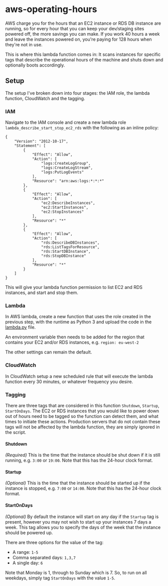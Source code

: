 # aws-operating-hours
AWS charge you for the hours that an EC2 instance or RDS DB instance are running, so for every hour that you can keep your dev/staging sites powered off, the more savings you can make. If you work 40 hours a week and leave the instances powered on, you're paying for 128 hours when they're not in use.

This is where this lambda function comes in: It scans instances for specific tags that describe the operational hours of the machine and shuts down and optionally boots accordingly.

## Setup
The setup I've broken down into four stages: the IAM role, the lambda function, CloudWatch and the tagging.

### IAM
Navigate to the IAM console and create a new lambda role `lambda_describe_start_stop_ec2_rds` with the following as an inline policy:

```
{
    "Version": "2012-10-17",
    "Statement": [
        {
            "Effect": "Allow",
            "Action": [
                "logs:CreateLogGroup",
                "logs:CreateLogStream",
                "logs:PutLogEvents"
            ],
            "Resource": "arn:aws:logs:*:*:*"
        },
        {
            "Effect": "Allow",
            "Action": [
                "ec2:DescribeInstances",
                "ec2:StartInstances",
                "ec2:StopInstances"
            ],
            "Resource": "*"
        },
        {
            "Effect": "Allow",
            "Action": [
                "rds:DescribeDBInstances",
                "rds:ListTagsForResource",
                "rds:StartDBInstance",
                "rds:StopDBInstance"
            ],
            "Resource": "*"
        }
    ]
}
```

This will give your lambda function permission to list EC2 and RDS instances, and start and stop them.

### Lambda
In AWS lambda, create a new function that uses the role created in the previous step, with the runtime as Python 3 and upload the code in the [lambda.py](lambda.py) file.

An environment variable then needs to be added for the region that contains your EC2 and/or RDS instances, e.g. `region: eu-west-2`

The other settings can remain the default.

### CloudWatch
In CloudWatch setup a new scheduled rule that will execute the lambda function every 30 minutes, or whatever frequency you desire. 

### Tagging
There are three tags that are considered in this function `Shutdown`, `Startup`, `StartOnDays`. The EC2 or RDS instances that you would like to power down out of hours need to be tagged so the function can detect them, and what times to initiate these actions. Production servers that do not contain these tags will not be affected by the lambda function, they are simply ignored in the script.

#### Shutdown
*(Required)* This is the time that the instance should be shut down if it is still running, e.g. `3:00` or `19:00`. Note that this has the 24-hour clock format.

#### Startup
*(Optional)* This is the time that the instance should be started up if the instance is stopped, e.g. `7:00` or `14:00`. Note that this has the 24-hour clock format.

#### StartOnDays
*(Optional)* By default the instance will start on any day if the `Startup` tag is present, however you may not wish to start up your instances 7 days a week. This tag allows you to specify the days of the week that the instance should be powered up.

There are three options for the value of the tag:

* A range: `1-5`
* Comma separated days: `1,3,7`
* A single day: `6`

Note that Monday is 1, through to Sunday which is 7. So, to run on all weekdays, simply tag `StartOnDays` with the value `1-5`.

